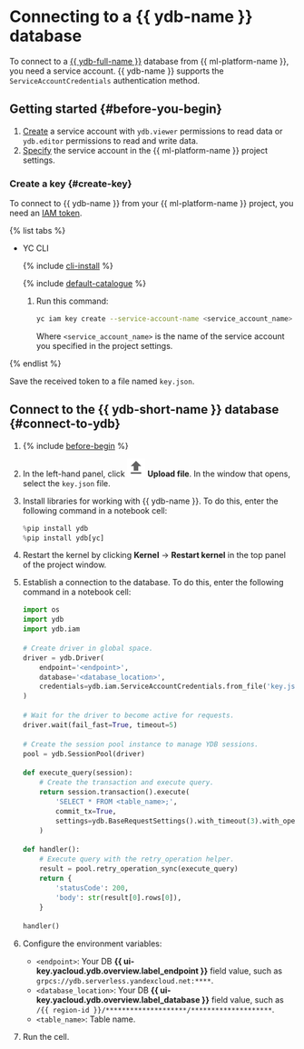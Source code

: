 # Connecting to a {{ ydb-name }} database

To connect to a [{{ ydb-full-name }}](../../../ydb/) database from {{ ml-platform-name }}, you need a service account. {{ ydb-name }} supports the `ServiceAccountCredentials` authentication method.

## Getting started {#before-you-begin}

1. [Create](../../../ydb/security/) a service account with `ydb.viewer` permissions to read data or `ydb.editor` permissions to read and write data.
1. [Specify](../projects/update.md) the service account in the {{ ml-platform-name }} project settings.

### Create a key {#create-key}

To connect to {{ ydb-name }} from your {{ ml-platform-name }} project, you need an [IAM token](../../../iam/concepts/authorization/iam-token.md).

{% list tabs %}

- YC CLI

  {% include [cli-install](../../../_includes/cli-install.md) %}

  {% include [default-catalogue](../../../_includes/default-catalogue.md) %}

  1. Run this command:

     ```bash
     yc iam key create --service-account-name <service_account_name> --output key.json
     ```

     Where `<service_account_name>` is the name of the service account you specified in the project settings.

{% endlist %}

Save the received token to a file named `key.json`.

## Connect to the {{ ydb-short-name }} database {#connect-to-ydb}

1. {% include [before-begin](../../../_includes/datasphere/ui-before-begin.md) %}

1. In the left-hand panel, click ![upload](../../../_assets/datasphere/jupyterlab/upload.svg) **Upload file**. In the window that opens, select the `key.json` file.

1. Install libraries for working with {{ ydb-name }}. To do this, enter the following command in a notebook cell:

    ```python
    %pip install ydb
    %pip install ydb[yc]
    ```

1. Restart the kernel by clicking **Kernel** → **Restart kernel** in the top panel of the project window.

1. Establish a connection to the database. To do this, enter the following command in a notebook cell:

    ```python
    import os
    import ydb
    import ydb.iam

    # Create driver in global space.
    driver = ydb.Driver(
        endpoint='<endpoint>',
        database='<database_location>',
        credentials=ydb.iam.ServiceAccountCredentials.from_file('key.json'),
    )

    # Wait for the driver to become active for requests.
    driver.wait(fail_fast=True, timeout=5)

    # Create the session pool instance to manage YDB sessions.
    pool = ydb.SessionPool(driver)

    def execute_query(session):
        # Create the transaction and execute query.
        return session.transaction().execute(
            'SELECT * FROM <table_name>;',
            commit_tx=True,
            settings=ydb.BaseRequestSettings().with_timeout(3).with_operation_timeout(2)
        )

    def handler():
        # Execute query with the retry_operation helper.
        result = pool.retry_operation_sync(execute_query)
        return {
            'statusCode': 200,
            'body': str(result[0].rows[0]),
        }

    handler()
    ```

1. Configure the environment variables:
    * `<endpoint>`: Your DB **{{ ui-key.yacloud.ydb.overview.label_endpoint }}** field value, such as `grpcs://ydb.serverless.yandexcloud.net:****`.
    * `<database_location>`: Your DB **{{ ui-key.yacloud.ydb.overview.label_database }}** field value, such as `/{{ region-id }}/********************/********************`.
    * `<table_name>`: Table name.

1. Run the cell.
